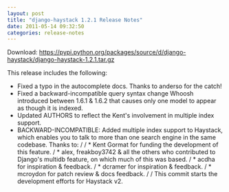 ```yaml
---
layout: post
title: "django-haystack 1.2.1 Release Notes"
date: 2011-05-14 09:32:50
categories: release-notes
---
```


Download: <https://pypi.python.org/packages/source/d/django-haystack/django-haystack-1.2.1.tar.gz>

This release includes the following:

* Fixed a typo in the autocomplete docs. Thanks to anderso for the catch!
* Fixed a backward-incompatible query syntax change Whoosh introduced between 1.6.1 & 1.6.2 that causes only one model to appear as though it is indexed.
* Updated AUTHORS to reflect the Kent's involvement in multiple index support.
* BACKWARD-INCOMPATIBLE: Added multiple index support to Haystack, which enables you to talk to more than one search engine in the same codebase. Thanks to: /  / * Kent Gormat for funding the development of this feature. / * alex, freakboy3742 & all the others who contributed to Django's multidb feature, on which much of this was based. / * acdha for inspiration & feedback. / * dcramer for inspiration & feedback. / * mcroydon for patch review & docs feedback. /  / This commit starts the development efforts for Haystack v2.
